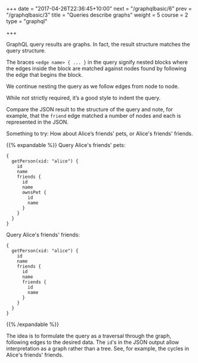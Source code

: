 +++
date = "2017-04-26T22:36:45+10:00"
next = "/graphqlbasic/6"
prev = "/graphqlbasic/3"
title = "Queries describe graphs"
weight = 5
course = 2
type = "graphql"

+++

GraphQL query results are graphs. In fact, the result structure matches the
query structure.

The braces `<edge name> { ... }` in the query signify nested blocks where the
edges inside the block are matched against nodes found by following the edge
that begins the block.

We continue nesting the query as we follow edges from node to node.

While not strictly required, it’s a good style to indent the query.

Compare the JSON result to the structure of the query and note, for example,
that the `friend` edge matched a number of nodes and each is represented in the
JSON.

Something to try: How about Alice’s friends' pets, or Alice's friends' friends.

{{% expandable %}} Query Alice's friends' pets:

```
{
  getPerson(xid: "alice") {
    id
    name
    friends {
      id
      name
      ownsPet {
        id
        name
      }
    }
  }
}
```

Query Alice's friends' friends:

```
{
  getPerson(xid: "alice") {
    id
    name
    friends {
      id
      name
      friends {
        id
        name
      }
    }
  }
}
```

{{% /expandable %}}

The idea is to formulate the query as a traversal through the graph, following
edges to the desired data. The `id`'s in the JSON output allow interpretation as
a graph rather than a tree. See, for example, the cycles in Alice's friends'
friends.
